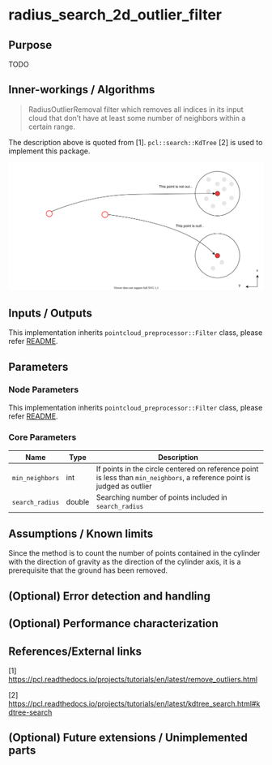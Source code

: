 # radius_search_2d_outlier_filter

## Purpose

TODO

## Inner-workings / Algorithms

> RadiusOutlierRemoval filter which removes all indices in its input cloud that don’t have at least some number of neighbors within a certain range.

The description above is quoted from [1]. `pcl::search::KdTree` [2] is used to implement this package.

![radius_search_2d_outlier_filter_picture](./image/outlier_filter-radius_serach_2d.drawio.svg)

## Inputs / Outputs

This implementation inherits `pointcloud_preprocessor::Filter` class, please refer [README](../README.md).

## Parameters

### Node Parameters

This implementation inherits `pointcloud_preprocessor::Filter` class, please refer [README](../README.md).

### Core Parameters

| Name            | Type   | Description                                                                                                              |
| --------------- | ------ | ------------------------------------------------------------------------------------------------------------------------ |
| `min_neighbors` | int    | If points in the circle centered on reference point is less than `min_neighbors`, a reference point is judged as outlier |
| `search_radius` | double | Searching number of points included in `search_radius`                                                                   |

## Assumptions / Known limits

Since the method is to count the number of points contained in the cylinder with the direction of gravity as the direction of the cylinder axis, it is a prerequisite that the ground has been removed.

## (Optional) Error detection and handling

## (Optional) Performance characterization

## References/External links

[1] <https://pcl.readthedocs.io/projects/tutorials/en/latest/remove_outliers.html>

[2] <https://pcl.readthedocs.io/projects/tutorials/en/latest/kdtree_search.html#kdtree-search>

## (Optional) Future extensions / Unimplemented parts
